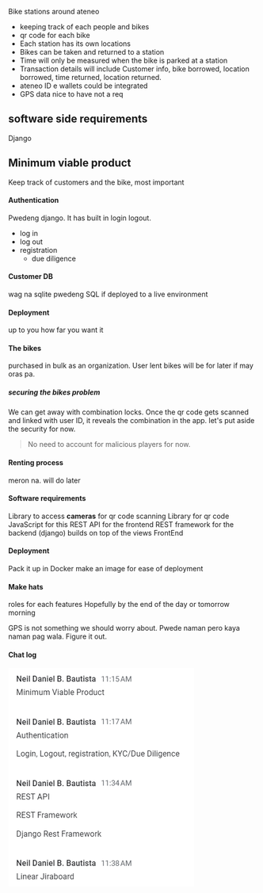 Bike stations around ateneo

* keeping track of each people and bikes
* qr code for each bike
* Each station has its own locations
* Bikes can be taken and returned to a station
* Time will only be measured when the bike is parked at a station
* Transaction details will include Customer info, bike borrowed, location borrowed, time returned, location returned.
* ateneo ID e wallets could be integrated
* GPS data nice to have not a req
## software side requirements

Django

## Minimum viable product

Keep track of customers and the bike, most important
#### Authentication
Pwedeng django. It has built in login logout.
* log in 
* log out
* registration
	* due diligence
#### Customer DB
wag na sqlite
pwedeng SQL if deployed to a live environment

#### Deployment
up to you how far you want it

#### The bikes
purchased in bulk as an organization. User lent bikes will be for later if may oras pa.

##### securing the bikes problem
We can get away with combination locks. Once the qr code gets scanned and linked with user ID, it reveals the combination in the app.
let's put aside the security for now.

> No need to account for malicious players for now. 
#### Renting process
meron na. will do later


#### Software requirements
Library to access **cameras** for qr code scanning
Library for qr code
JavaScript for this
REST API for the frontend
REST framework for the backend (django)
	builds on top of the views
FrontEnd

#### Deployment
Pack it up in Docker
make an image
for ease of deployment

#### Make hats
roles for each features
Hopefully by the end of the day or tomorrow morning

GPS is not something we should worry about. Pwede naman pero kaya naman pag wala. Figure it out.

#### Chat log

![consultation1](/attachments/consultation_chat_1.png)
